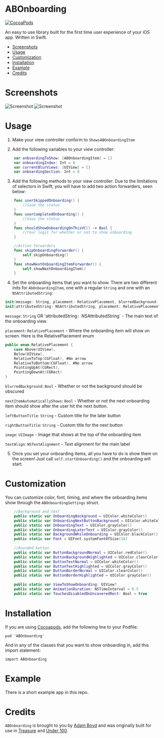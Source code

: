 ABOnboarding
==============
[![CocoaPods](https://img.shields.io/cocoapods/v/HidingNavigationBar.svg)](https://github.com/MrAdamBoyd/ABOnboarding)

An easy to use library built for the first time user experience of your iOS app. Written in Swift.
- [Screenshots](#screenshots)
- [Usage](#usage)
- [Customization](#customization)
- [Installation](#installation)
- [Example](#example)
- [Credits](#credits)

# Screenshots

![Screenshot](https://raw.githubusercontent.com/MrAdamBoyd/ABOnboarding/master/screenshots/screenshot1.png)
![Screenshot](https://raw.githubusercontent.com/MrAdamBoyd/ABOnboarding/master/screenshots/screenshot2.png)

# Usage
1. Make your view controller conform to `ShowsABOnboardingItem`

2. Add the following variables to your view controller:
```swift 
    var onboardingToShow: [ABOnboardingItem] = []
    var onboardingIndex: Int = 0
    var currentBlurViews: [UIView] = []
    var onboardingSection: Int = 0
```
3. Add the following methods to your view controller. Due to the limitations of selectors in Swift, you will have to add two action forwarders, seen below:
```swift 
    func userSkippedOnboarding() {
        //Save the status
    }
    func userCompletedOnboarding() {
        //Save the status
    }
    func shouldShowOnboardingOnThisVC() -> Bool {
        //Your logic for whether or not to show onboarding
    }

    //Action forwarders
    func skipOnboardingForwarder() {
        self.skipOnboarding()
    }
    func showNextOnboardingItemForwarder() {
        self.showNextOnboardingItem()
    }
```
4. Set the onboarding items that you want to show. There are two different inits for `AbOnboardingItem`, one with a regular `String` and one with an `NSAttributedString`:
```swift 
init(message: String, placement: RelativePlacement, blurredBackground: Bool, nextItemAutomaticallyShows: Bool = true, leftButtonTitle: String? = nil, rightButtonTitle: String? = nil, image: UIImage? = nil, textAlign: NSTextAlignment = .Left)
init(attributedString: NSAttributedString, placement: RelativePlacement, blurredBackground: Bool, nextItemAutomaticallyShows: Bool = true, leftButtonTitle: String? = nil, rightButtonTitle: String? = nil, image: UIImage? = nil, textAlign: NSTextAlignment = .Left)
```
`message`: `String` OR 'attributedString`: `NSAttributedString` - The main text of the onboarding view.

`placement`: `RelativePlacement` - Where the onboarding item will show on screen. Here is the RelativePlacement enum
```swift 
public enum RelativePlacement {
    case Above(UIView),
    Below(UIView),
    RelativeToTop(CGFloat), #No arrow
    RelativeToBottom(CGFloat), #No arrow
    PointingUpAt(CGRect),
    PointingDownAt(CGRect)
}
```
`blurredBackground`: `Bool` - Whether or not the background should be obscured

`nextItemAutomaticallyShows`: `Bool` - Whether or not the next onboarding item should show after the user hit the next button.

`leftButtonTitle`: `String` - Custom title for the later button

`rightButtonTitle`: `String` - Custom title for the next button

`image`: `UIImage` - Image that shows at the top of the onboarding item

`textAlign`: `NSTextAlignment` - Text alignment for the main label

5. Once you set your onboarding items, all you have to do is show them on the screen! Just call `self.startOnboarding()` and the onboarding will start.

# Customization
You can customize color, font, timing, and where the onboarding items show through the `ABOnboardingSettings` struct.
```swift 
    //Background and text
    public static var OnboardingBackground = UIColor.whiteColor()
    public static var OnboardingNextButtonBackground = UIColor.whiteColor()
    public static var OnboardingText = UIColor.grayColor()
    public static var OnboardingLaterText = UIColor.grayColor()
    public static var BackgroundWhileOnboarding = UIColor.blackColor().colorWithAlphaComponent(0.85)
    public static var Font = UIFont.systemFontOfSize(16)
    
    //Rounded button
    public static var ButtonBackgroundNormal = UIColor.redColor()
    public static var ButtonBackgroundHighlighted = UIColor.clearColor()
    public static var ButtonTextNormal = UIColor.whiteColor()
    public static var ButtonTextHighlighted = UIColor.grayColor()
    public static var ButtonBorderNormal = UIColor.clearColor()
    public static var ButtonBorderHighlighted = UIColor.grayColor()
    
    public static var ViewToShowOnboarding: UIView?
    public static var AnimationDuration: NSTimeInterval = 0.5
    public static var TouchesDisabledOnUncoveredRect: Bool = true
```

# Installation

If you are using [Cocoapods](https://cocoapods.org/), add the following line to your Podfile:

`pod 'ABOnboarding'`

And in any of the classes that you want to show onboarding in, add this import statement:

`import ABOnboarding`

# Example
There is a short example app in this repo.

# Credits
`ABOnboarding` is brought to you by [Adam Boyd](http://adamjboyd.com/) and was originally built for use in [Treasure](http://www.treasureapp.com) and [Under 100](http://www.theunder100.com/).
